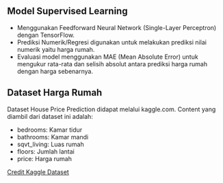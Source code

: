 ## Model Supervised Learning

- Menggunakan Feedforward Neural Network (Single-Layer Perceptron) dengan TensorFlow.
- Prediksi Numerik/Regresi digunakan untuk melakukan prediksi nilai numerik yaitu harga rumah.
- Evaluasi model menggunakan MAE (Mean Absolute Error) untuk mengukur rata-rata dan selisih absolut antara prediksi harga rumah dengan harga sebenarnya.

## Dataset Harga Rumah

Dataset House Price Prediction didapat melalui kaggle.com.
Content yang diambil dari dataset ini adalah:

- bedrooms: Kamar tidur
- bathrooms: Kamar mandi
- sqvt_living: Luas rumah
- floors: Jumlah lantai
- price: Harga rumah

[Credit Kaggle Dataset](https://www.kaggle.com/datasets/shree1992/housedata)
